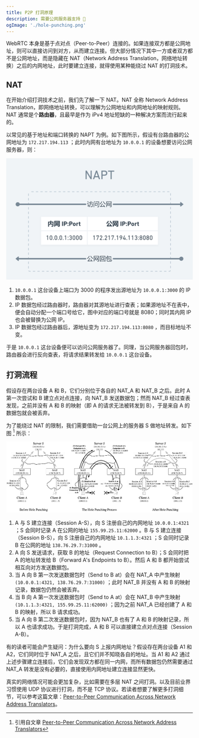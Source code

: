 ```yaml
---
title: P2P 打洞原理
description: 需要公网服务器支持 🐰
ogImage: './hole-punching.png'
---
```


WebRTC 本身是基于点对点（Peer-to-Peer）连接的。如果连接双方都是公网地址，则可以直接访问到对方，从而建立连接。但大部分情况下其中一方或者双方都不是公网地址，而是隐藏在 NAT（Network Address Translation，网络地址转换）之后的内网地址，此时要建立连接，就得使用某种能绕过 NAT 的打洞技术。

## NAT

在开始介绍打洞技术之前，我们先了解一下 NAT。NAT 全称 Network Address Translation，即网络地址转换，可以理解为公网地址和内网地址的映射规则。NAT 通常是个**路由器**，且最早是作为 iPv4 地址短缺的一种解决方案而流行起来的。

以常见的基于地址和端口转换的 NAPT 为例。如下图所示，假设有台路由器的公网地址为 `172.217.194.113` ；此时内网有台地址为 `10.0.0.1` 的设备想要访问公网服务器，则：

![](./napt.png)

1. `10.0.0.1` 这台设备上端口为 3000 的程序发出源地址为 `10.0.0.1:3000` 的 IP 数据包。
2. IP 数据包经过路由器时，路由器对其源地址进行查表；如果源地址不在表中，便会自动分配一个端口号给它，图中对应的端口号就是 8080；同时其内网 IP 也会被替换为公网 IP。
3. IP 数据包经过路由器后，源地址变为 `172.217.194.113:8080` ，而目标地址不变。

于是 `10.0.0.1` 这台设备便可以访问公网服务器了。同理，当公网服务器回包时，路由器会进行反向查表，将请求结果转发给 `10.0.0.1` 这台设备。

## 打洞流程

假设存在两台设备 A 和 B，它们分别位于各自的 NAT\_A 和 NAT\_B 之后。此时 A 第一次尝试和 B 建立点对点连接，向 NAT\_B 发送数据包；然而 NAT\_B 经过查表发现，之前并没有 A 和 B 的映射（即 A 的请求无法被转发到 B），于是来自 A 的数据包就会被丢弃。

为了能绕过 NAT 的限制，我们需要借助一台公网上的服务器 S 做地址转发。如下图 [^1] 所示：

![](./hole-punching.png)

1. A 与 S 建立连接（Session A-S），向 S 注册自己的内网地址 `10.0.0.1:4321` ；S 会同时记录 A 在公网的地址 `155.99.25.11:62000` 。B 与 S 建立连接（Session B-S），向 S 注册自己的内网地址 `10.1.1.3:4321` ；S 会同时记录 B 在公网的地址 `138.76.29.7:31000` 。
2. A 向 S 发送请求，获取 B 的地址（Request Connection to B）；S 会同时把 A 的地址转发给 B（Forward A's Endpoints to B）。然后 A 和 B 都开始尝试相互向对方发送数据包。
3. 当 A 向 B 第一次发送数据包时（Send to B at）会在 NAT\_A 中产生映射 `(10.0.0.1:4321, 138.76.29.7:31000)` ；此时 NAT\_B 并没有 A 和 B 的映射记录，数据包仍然会被丢弃。
4. 当 B 向 A 第一次发送数据包时（Send to A at）会在 NAT\_B 中产生映射 `(10.1.1.3:4321, 155.99.25.11:62000)` ；因为之前 NAT\_A 已经创建了 A 和 B 的映射，所以 B 请求成功。
5. 当 A 向 B 第二次发送数据包时，因为 NAT\_B 也有了 A 和 B 的映射记录，所以 A 也请求成功。于是打洞完成，A 和 B 可以直接建立点对点连接（Session A-B）。

有的读者可能会产生疑问：为什么要向 S 上报内网地址？假设存在两台设备 A1 和 A2，它们同时位于 NAT\_A 之后，且它们并不知晓各自的地址。当 A1 和 A2 通过上述步骤建立连接后，它们会发现双方都在同一内网，而所有数据包仍然需要通过 NAT\_A 转发是没有必要的，直接使用内网地址建立连接显然更快。

真实的网络情况可能会更加复杂，比如需要在多层 NAT 之间打洞。以及目前业界习惯使用 UDP 协议进行打洞，而不是 TCP 协议。若读者想要了解更多打洞细节，可以参考这篇文章：[Peer-to-Peer Communication Across Network Address Translators](https://bford.info/pub/net/p2pnat/)。

[^1]: 引用自文章 [Peer-to-Peer Communication Across Network Address Translators](https://bford.info/pub/net/p2pnat/)
